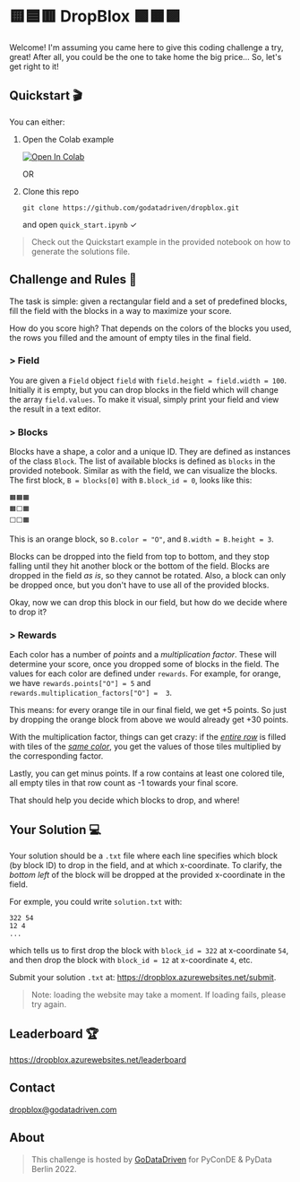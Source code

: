 # 🟨🟦🟥 DropBlox 🟩🟧🟪 

Welcome! I'm assuming you came here to give this coding challenge a try, great! After all, you could be the one to take home the big price... So, let's get right to it!

## Quickstart 🎬

You can either:

1. Open the Colab example

    [![Open In Colab](https://colab.research.google.com/assets/colab-badge.svg)](https://colab.research.google.com/drive/1NmfslkeZ4TWp-PZmq6XqWjoZhABoV82W?usp=sharing)

    OR

2. Clone this repo

    ```shell
    git clone https://github.com/godatadriven/dropblox.git
    ```

    and open `quick_start.ipynb` ✓

> Check out the Quickstart example in the provided notebook on how to generate the solutions file.


## Challenge and Rules 📜

The task is simple: given a rectangular field and a set of predefined blocks, fill the field with the blocks in a way to maximize your score.

How do you score high? That depends on the colors of the blocks you used, the rows you filled and the amount of empty tiles in the final field. 

### > Field

You are given a `Field` object `field` with `field.height = field.width = 100`. Initially it is empty, but you can drop blocks in the field which will change the array `field.values`. To make it visual, simply print your field and view the result in a text editor.

### > Blocks

Blocks have a shape, a color and a unique ID. They are defined as instances of the class `Block`. The list of available blocks is defined as `blocks` in the provided notebook. Similar as with the field, we can visualize the blocks. The first block, `B = blocks[0]` with `B.block_id = 0`, looks like this:
```
🟧🟧🟧
🟧⬜️🟧
⬜️⬜️🟧
```
This is an orange block, so `B.color = "O"`, and `B.width = B.height = 3`. 

Blocks can be dropped into the field from top to bottom, and they stop falling until they hit another block or the bottom of the field. Blocks are dropped in the field *as is*, so they cannot be rotated. Also, a block can only be dropped once, but you don't have to use all of the provided blocks. 

Okay, now we can drop this block in our field, but how do we decide where to drop it?

### > Rewards

Each color has a number of *points* and a *multiplication factor*. These will determine your score, once you dropped some of blocks in the field. The values for each color are defined under `rewards`. For example, for orange, we have `rewards.points["O"] = 5` and `rewards.multiplication_factors["O"] = 
3`. 

This means: for every orange tile in our final field, we get +5 points. So just by dropping the orange block from above we would already get +30 points. 

With the multiplication factor, things can get crazy: if the *<ins>entire row</ins>* is filled with tiles of the *<ins> same color</ins>*, you get the values of those tiles multiplied by the corresponding factor. 

Lastly, you can get minus points. If a row contains at least one colored tile, all empty tiles in that row count as -1 towards your final score.

That should help you decide which blocks to drop, and where!

## Your Solution 💻

Your solution should be a `.txt` file where each line specifies which block (by block ID) to drop in the field, and at which x-coordinate. To clarify, the *bottom left* of the block will be dropped at the provided x-coordinate in the field.

For exmple, you could write `solution.txt` with:
```
322 54
12 4
...
```
which tells us to first drop the block with `block_id = 322` at x-coordinate `54`, and then drop the block with `block_id = 12` at x-coordinate `4`, etc.

Submit your solution `.txt` at: https://dropblox.azurewebsites.net/submit.

> Note: loading the website may take a moment. If loading fails, please try again.

## Leaderboard 🏆

https://dropblox.azurewebsites.net/leaderboard

## Contact

dropblox@godatadriven.com

## About
> This challenge is hosted by [GoDataDriven](https://godatadriven.com/) for PyConDE & PyData Berlin 2022.
